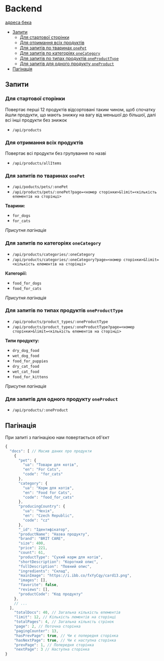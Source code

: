 # Backend

[адреса бека](https://paws-and-claws-store-backend.onrender.com/)

- [Запити](#запити)
  - [Для стартової сторінки](#для-стартової-сторінки)
  - [Для отримання всіх продуктів](#для-отримання-всіх-продуктів)
  - [Для запитів по тваринах `onePet`](#для-запитів-по-тваринах-onepet)
  - [Для запитів по категоріях `oneCategory`](#для-запитів-по-категоріях-onecategory)
  - [Для запитів по типах продуктів `oneProductType`](#для-запитів-по-типах-продуктів-oneproducttype)
  - [Для запитів для одного продукту `oneProduct`](#для-запитів-для-одного-продукту-oneproduct)
- [Пагінація](#пагінація)

## Запити

### Для стартової сторінки

Повертає перші 12 продуктів відсортовані таким чином, щоб спочатку йшли продукти, що мають знижку на вагу від меньшої до більшої, далі всі інші продукти без знижок

- `/api/products`

### Для отримання всіх продуктів

Повертає всі продукти без групування по назві

- `/api/products/allItems`

### Для запитів по тваринах `onePet`

- `/api/poducts/pets/:onePet`
- `/api/products/pets/:onePet?page=<номер сторінки>&limit=<кількість елементів на сторінці>`

**Тварини:**

- `for_dogs`
- `for_cats`

_Присутня пагінація_

### Для запитів по категоріях `oneCategory`

- `/api/products/categories/:oneCategory`
- `/api/products/categories/:oneCategory?page=<номер сторінки>&limit=<кількість елементів на сторінці>`

**Категорії:**

- `food_for_dogs`
- `food_for_cats`

_Присутня пагінація_

### Для запитів по типах продуктів `oneProductType`

- `/api/products/product_types/:oneProductType`
- `/api/products/product_types/:oneProductType?page=<номер сторінки>&limit=<кількість елементів на сторінці>`

**Типи продукту:**

- `dry_dog_food`
- `wet_dog_food`
- `food_for_puppies`
- `dry_cat_food`
- `wet_cat_food`
- `food_for_kittens`

_Присутня пагінація_

### Для запитів для одного продукту `oneProduct`

- `/api/products/:oneProduct`

## Пагінація

При запиті з пагінацією нам повертається об'єкт

```javascript
{
  "docs": [ // Масив даних про продукти
    {
      "pet": {
        "ua": "Товари для котів",
        "en": "For Cats",
        "code": "for_cats"
      },
      "category": {
        "ua": "Корм для котів",
        "en": "Food for Cats",
        "code": "food_for_cats"
      },
      "producingCountry": {
        "ua": "Чехія",
        "en": "Czech Republic",
        "code": "cz"
      },
      "_id": "Ідентифікатор",
      "productName": "Назва продукту",
      "brand": "BRIT CARE",
      "size": 400,
      "price": 221,
      "count": 61,
      "productType": "Сухий корм для котів",
      "shortDescription": "Короткий опис",
      "fullDescription": "Повний опис",
      "ingredients": "Склад",
      "mainImage": "https://i.ibb.co/fxYyCqy/card13.png",
      "images": [],
      "favorite": false,
      "reviews": [],
      "productCode": "Код продукту"
    },
    // ...
  ],
    "totalDocs": 40, // Загальна кількість елементів
    "limit": 12, // Кількість лементів на сторінці
    "totalPages": 4, // Загальна кільксть стрінок
    "page": 2, // Поточна сторінка
    "pagingCounter": 13,
    "hasPrevPage": true, // Чи є попередня сторінка
    "hasNextPage": true, // Чи є наступна сторінка
    "prevPage": 1, // Попередня сторінка
    "nextPage": 3 // Наступна сторінка
}
```
